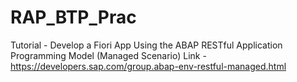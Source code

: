 # RAP_BTP_Prac

Tutorial - Develop a Fiori App Using the ABAP RESTful Application Programming Model (Managed Scenario)
Link - https://developers.sap.com/group.abap-env-restful-managed.html
